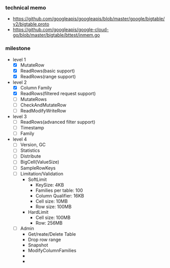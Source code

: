 ### technical memo

- https://github.com/googleapis/googleapis/blob/master/google/bigtable/v2/bigtable.proto
- https://github.com/googleapis/google-cloud-go/blob/master/bigtable/bttest/inmem.go

### milestone

- level 1
  - [x] MutateRow
  - [x] ReadRows(basic support)
  - [x] ReadRows(range support)
- level 2
  - [x] Column Family
  - [x] ReadRows(filtered request support)
  - [ ] MutateRows
  - [ ] CheckAndMutateRow
  - [ ] ReadModifyWriteRow
- level 3
  - [ ] ReadRows(advanced filter support)
  - [ ] Timestamp
  - [ ] Family
- level 4
  - [ ] Version, GC
  - [ ] Statistics
  - [ ] Distribute
  - [ ] BigCell(ValueSize)
  - [ ] SampleRowKeys
  - [ ] Limitation/Validation
    - SoftLimit
      - KeySize: 4KB
      - Families per table: 100
      - Column Qualifier: 16KB
      - Cell size: 10MB
      - Row size: 100MB
    - HardLimit
      - Cell size: 100MB
      - Row: 256MB 
  - [ ] Admin
    - Get/reate/Delete Table
    - Drop row range
    - Snapshot
    - ModifyColumnFamilies
    - 
    - 